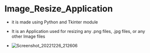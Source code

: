 # Image_Resize_Application
- it is made using Python and Tkinter module
- It is an Application used for resizing any .png files, .jpg files, or any other Image files

- ![Screenshot_20221226_212606](https://user-images.githubusercontent.com/94242227/209568971-0be66898-1c2c-4cbe-be98-d1d9f77f631e.png)
